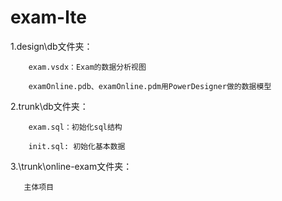 # exam-lte
  
  1.design\db文件夹：
   
        exam.vsdx：Exam的数据分析视图
  
        examOnline.pdb、examOnline.pdm用PowerDesigner做的数据模型
  
  2.trunk\db文件夹：
  
        exam.sql：初始化sql结构
  
        init.sql: 初始化基本数据
  
  3.\trunk\online-exam文件夹：
   
       主体项目
